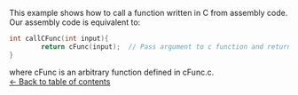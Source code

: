 This example shows how to call a function written in C from assembly code. 
Our assembly code is equivalent to:<br>

```C
int callCFunc(int input){
        return cFunc(input);  // Pass argument to c function and return its return value
}
```

where cFunc is an arbitrary function defined in cFunc.c.<br>
[<- Back to table of contents](./)<br>
